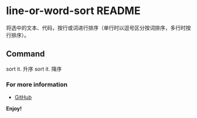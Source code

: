 # line-or-word-sort README

将选中的文本、代码，按行或词进行排序（单行时以逗号区分按词排序，多行时按行排序）。

## Command

sort it. 升序
sort it. 降序

### For more information

-   [GitHub](https://github.com/pengist/vscode-extension-line-or-word-sort)

**Enjoy!**
